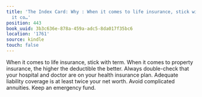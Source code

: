 ```yaml
---
title: 'The Index Card: Why : When it comes to life insurance, stick with term. When
  it co…'
position: 443
book_uuid: 3b3c636e-878a-459a-adc5-8da017f35bc6
location: '1761'
source: kindle
touch: false
---
```


When it comes to life insurance, stick with term. When it comes to property insurance, the higher the deductible the better. Always double-check that your hospital and doctor are on your health insurance plan. Adequate liability coverage is at least twice your net worth. Avoid complicated annuities. Keep an emergency fund.